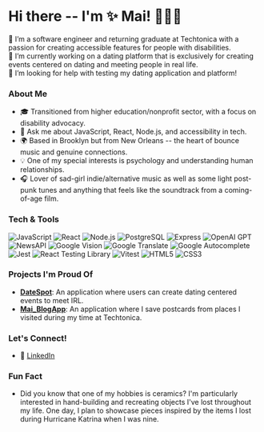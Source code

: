 
<!--
**Maithanhceu/Maithanhceu** is a ✨ _special_ ✨ repository because its `README.md` (this file) appears on your GitHub profile.

Here are some ideas to get you started:

- 🔭 I’m currently working on ...
- 🌱 I’m currently learning ...
- 👯 I’m looking to collaborate on ...
- 🤔 I’m looking for help with ...
- 💬 Ask me about ...
- 📫 How to reach me: ...
- 😄 Pronouns: ...
- ⚡ Fun fact: ...
-->

# Hi there -- I'm ✨ Mai! 🧚‍♀️✨ 

🌱 I’m a software engineer and returning graduate at Techtonica with a passion for creating accessible features for people with disabilities.  
💖 I’m currently working on a dating platform that is exclusively for creating events centered on dating and meeting people in real life.  
🤔 I’m looking for help with testing my dating application and platform!

### About Me
- 🎓 Transitioned from higher education/nonprofit sector, with a focus on disability advocacy.
- 💬 Ask me about JavaScript, React, Node.js, and accessibility in tech.
- 🌍 Based in Brooklyn but from New Orleans -- the heart of bounce music and genuine connections.
- 💡 One of my special interests is psychology and understanding human relationships.
- 🎧 Lover of sad-girl indie/alternative music as well as some light post-punk tunes and anything that feels like the soundtrack from a coming-of-age film. 

### Tech & Tools

![JavaScript](https://img.shields.io/badge/-JavaScript-F7DF1E?style=flat&logo=JavaScript&logoColor=black)
![React](https://img.shields.io/badge/-React-61DAFB?style=flat&logo=React&logoColor=black)
![Node.js](https://img.shields.io/badge/-Node.js-339933?style=flat&logo=node.js&logoColor=white)
![PostgreSQL](https://img.shields.io/badge/-PostgreSQL-336791?style=flat&logo=PostgreSQL&logoColor=white)
![Express](https://img.shields.io/badge/-Express-000000?style=flat&logo=express&logoColor=white)
![OpenAI GPT](https://img.shields.io/badge/-OpenAI%20GPT-00A3E0?style=flat&logo=openai&logoColor=white)
![NewsAPI](https://img.shields.io/badge/-NewsAPI-FF5733?style=flat&logo=appveyor&logoColor=white)
![Google Vision](https://img.shields.io/badge/-Google%20Vision-4285F4?style=flat&logo=google&logoColor=white)
![Google Translate](https://img.shields.io/badge/-Google%20Translate-DB4437?style=flat&logo=google&logoColor=white)
![Google Autocomplete](https://img.shields.io/badge/-Google%20Autocomplete-DB4437?style=flat&logo=google&logoColor=white)
![Jest](https://img.shields.io/badge/-Jest-C21325?style=flat&logo=jest&logoColor=white)
![React Testing Library](https://img.shields.io/badge/-React%20Testing%20Library-CA424D?style=flat&logo=testing-library&logoColor=white)
![Vitest](https://img.shields.io/badge/-Vitest-6C63FF?style=flat&logo=vitest&logoColor=white)
![HTML5](https://img.shields.io/badge/-HTML5-E34F26?style=flat&logo=HTML5&logoColor=white)
![CSS3](https://img.shields.io/badge/-CSS3-1572B6?style=flat&logo=CSS3&logoColor=white)

### Projects I'm Proud Of

- **[DateSpot](https://github.com/Maithanhceu/DateSpot.git)**: An application where users can create dating centered events to meet IRL. 
- **[Mai_BlogApp](https://github.com/Maithanhceu/techtonica_assignments-/tree/db2cf0e3f1005462d039833ac65bd55d40d778fc/mai_blog)**: An application where I save postcards from places I visited during my time at Techtonica. 



### Let's Connect!

- 💼 [LinkedIn](https://www.linkedin.com/in/mai-th2024/)
  
### Fun Fact

- Did you know that one of my hobbies is ceramics? I'm particularly interested in hand-building and recreating objects I've lost throughout my life. One day, I plan to showcase pieces inspired by the items I lost during Hurricane Katrina when I was nine.
